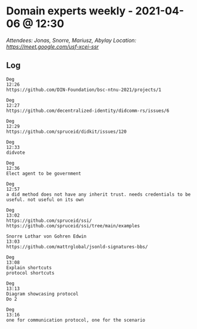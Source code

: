 # Domain experts weekly - 2021-04-06 @ 12:30

*Attendees: Jonas, Snorre, Mariusz, Abylay*
*Location: https://meet.google.com/usf-xcei-ssr*

## Log
```
Deg
12:26
https://github.com/DIN-Foundation/bsc-ntnu-2021/projects/1

Deg
12:27
https://github.com/decentralized-identity/didcomm-rs/issues/6

Deg
12:29
https://github.com/spruceid/didkit/issues/120

Deg
12:33
didvote

Deg
12:36
Elect agent to be government

Deg
12:57
a did method does not have any inherit trust. needs credentials to be useful. not useful on its own

Deg
13:02
https://github.com/spruceid/ssi/
https://github.com/spruceid/ssi/tree/main/examples

Snorre Lothar von Gohren Edwin
13:03
https://github.com/mattrglobal/jsonld-signatures-bbs/

Deg
13:08
Explain shortcuts
protocol shortcuts

Deg
13:13
Diagram showcasing protocol
Do 2

Deg
13:16
one for communication protocol, one for the scenario
```
